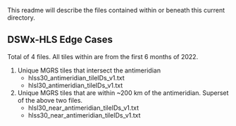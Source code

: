 This readme will describe the files contained within or beneath this current directory.

## DSWx-HLS Edge Cases
Total of 4 files.  All tiles within are from the first 6 months of 2022.
1. Unique MGRS tiles that intersect the antimeridian
   - hlss30_antimeridian_tileIDs_v1.txt
   - hlsl30_antimeridian_tileIDs_v1.txt
2. Unique MGRS tiles that are within ~200 km of the antimeridian.  Superset of the above two files.
   - hlsl30_near_antimeridian_tileIDs_v1.txt
   - hlss30_near_antimeridian_tileIDs_v1.txt
